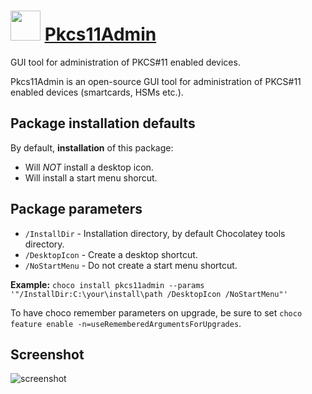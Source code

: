 ﻿# <img src="https://cdn.jsdelivr.net/gh/chtof/chocolatey-packages/automatic/pkcs11admin/pkcs11admin.png" width="48" height="48"/> [Pkcs11Admin](https://chocolatey.org/packages/pkcs11admin)

GUI tool for administration of PKCS#11 enabled devices.

Pkcs11Admin is an open-source GUI tool for administration of PKCS#11 enabled devices (smartcards, HSMs etc.).

## Package installation defaults

By default, **installation** of this package:
- Will _NOT_ install a desktop icon.
- Will install a start menu shorcut.

## Package parameters
- `/InstallDir` - Installation directory, by default Chocolatey tools directory.
- `/DesktopIcon` - Create a desktop shortcut.
- `/NoStartMenu` - Do not create a start menu shortcut.

**Example:**
`choco install pkcs11admin --params '"/InstallDir:C:\your\install\path /DesktopIcon /NoStartMenu"'`

To have choco remember parameters on upgrade, be sure to set `choco feature enable -n=useRememberedArgumentsForUpgrades`.

## Screenshot
![screenshot](https://cdn.jsdelivr.net/gh/chtof/chocolatey-packages/automatic/pkcs11admin/screenshot.png)